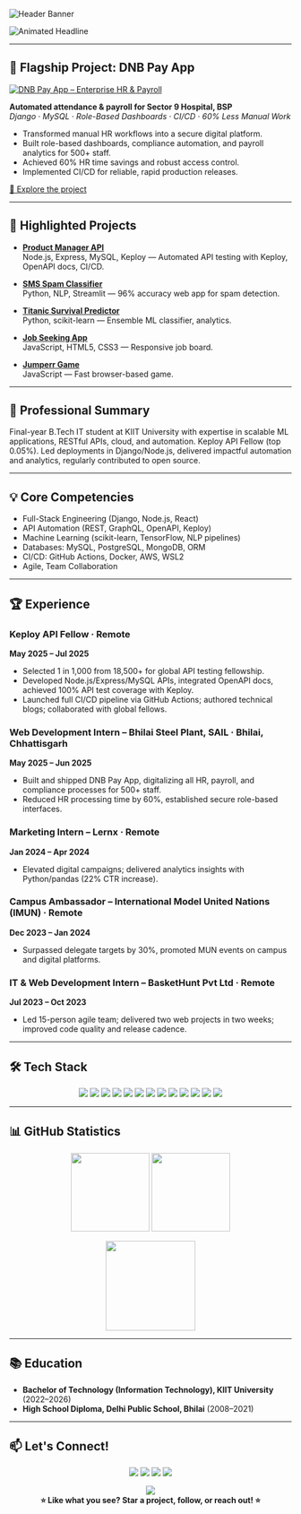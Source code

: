 ![Header Banner](https://capsule-render.vercel.app/api?type=waving&color=0:24c6dc,100:5433ff&height=190&section=header&text=Piyush%20Kumar%20Tiwari&fontSize=38&fontAlign=50&fontColor=191970)

![Animated Headline](https://readme-typing-svg.demolab.com?font=Fira+Code&size=25&pause=1000&color=24c6dc&width=900&center=true&vCenter=true&lines=AI%2FML+Enthusiast+%7C+Full-Stack+Developer+%7C+Keploy+API+Fellow;Delivering+Enterprise+Applications+and+Automation;Passionate+about+Real+Business+Impact+and+Open+Source)

---

## 🚩 Flagship Project: DNB Pay App

[![DNB Pay App – Enterprise HR & Payroll](https://img.shields.io/badge/DNB%20Pay%20App–Enterprise%20HR%20%26%20Payroll-24c6dc?style=for-the-badge&logo=django&logoColor=white)](https://github.com/stealthinator45/DNB-pay-system)

**Automated attendance & payroll for Sector 9 Hospital, BSP**  
_Django · MySQL · Role-Based Dashboards · CI/CD · 60% Less Manual Work_

- Transformed manual HR workflows into a secure digital platform.
- Built role-based dashboards, compliance automation, and payroll analytics for 500+ staff.
- Achieved 60% HR time savings and robust access control.
- Implemented CI/CD for reliable, rapid production releases.

[🌟 Explore the project](https://github.com/stealthinator45/DNB-pay-system)

---

## 🌟 Highlighted Projects

- **[Product Manager API](https://github.com/stealthinator45/product-manager-api)**  
  Node.js, Express, MySQL, Keploy — Automated API testing with Keploy, OpenAPI docs, CI/CD.

- **[SMS Spam Classifier](https://github.com/stealthinator45/SMS-spam-classifier)**  
  Python, NLP, Streamlit — 96% accuracy web app for spam detection.

- **[Titanic Survival Predictor](https://github.com/stealthinator45/Titanic-Survival-Prediction)**  
  Python, scikit-learn — Ensemble ML classifier, analytics.

- **[Job Seeking App](https://github.com/stealthinator45/Job-Seeking-App)**  
  JavaScript, HTML5, CSS3 — Responsive job board.

- **[Jumperr Game](https://github.com/stealthinator45/Jumperr-Game)**  
  JavaScript — Fast browser-based game.

---

## 👤 Professional Summary

Final-year B.Tech IT student at KIIT University with expertise in scalable ML applications, RESTful APIs, cloud, and automation. Keploy API Fellow (top 0.05%). Led deployments in Django/Node.js, delivered impactful automation and analytics, regularly contributed to open source.

---

## 💡 Core Competencies

- Full-Stack Engineering (Django, Node.js, React)
- API Automation (REST, GraphQL, OpenAPI, Keploy)
- Machine Learning (scikit-learn, TensorFlow, NLP pipelines)
- Databases: MySQL, PostgreSQL, MongoDB, ORM
- CI/CD: GitHub Actions, Docker, AWS, WSL2
- Agile, Team Collaboration

---

## 🏆 Experience

### **Keploy API Fellow** · Remote  
**May 2025 – Jul 2025**  
- Selected 1 in 1,000 from 18,500+ for global API testing fellowship.  
- Developed Node.js/Express/MySQL APIs, integrated OpenAPI docs, achieved 100% API test coverage with Keploy.  
- Launched full CI/CD pipeline via GitHub Actions; authored technical blogs; collaborated with global fellows.

### **Web Development Intern – Bhilai Steel Plant, SAIL** · Bhilai, Chhattisgarh  
**May 2025 – Jun 2025**  
- Built and shipped DNB Pay App, digitalizing all HR, payroll, and compliance processes for 500+ staff.  
- Reduced HR processing time by 60%, established secure role-based interfaces.

### **Marketing Intern – Lernx** · Remote  
**Jan 2024 – Apr 2024**  
- Elevated digital campaigns; delivered analytics insights with Python/pandas (22% CTR increase).

### **Campus Ambassador – International Model United Nations (IMUN)** · Remote  
**Dec 2023 – Jan 2024**  
- Surpassed delegate targets by 30%, promoted MUN events on campus and digital platforms.

### **IT & Web Development Intern – BasketHunt Pvt Ltd** · Remote  
**Jul 2023 – Oct 2023**  
- Led 15-person agile team; delivered two web projects in two weeks; improved code quality and release cadence.

---

## 🛠️ Tech Stack

<p align="center">
  <img src="https://img.shields.io/badge/Python-3776AB?logo=python&style=for-the-badge" />
  <img src="https://img.shields.io/badge/JavaScript-F7DF1E?logo=javascript&logoColor=black&style=for-the-badge" />
  <img src="https://img.shields.io/badge/Node.js-339933?logo=nodedotjs&style=for-the-badge" />
  <img src="https://img.shields.io/badge/Django-092E20?logo=django&style=for-the-badge" />
  <img src="https://img.shields.io/badge/MySQL-00618C?logo=mysql&style=for-the-badge" />
  <img src="https://img.shields.io/badge/Keploy-7839F3?style=for-the-badge" />
  <img src="https://img.shields.io/badge/TensorFlow-FF6F00?logo=tensorflow&style=for-the-badge" />
  <img src="https://img.shields.io/badge/scikit--learn-F7931E?logo=scikit-learn&style=for-the-badge" />
  <img src="https://img.shields.io/badge/Swagger-85EA2D?logo=swagger&style=for-the-badge" />
  <img src="https://img.shields.io/badge/AWS-232F3E?logo=amazonaws&style=for-the-badge" />
  <img src="https://img.shields.io/badge/GitHub%20Actions-2088FF?logo=githubactions&style=for-the-badge" />
  <img src="https://img.shields.io/badge/Docker-2496ED?logo=docker&style=for-the-badge" />
  <img src="https://img.shields.io/badge/React-20232A?logo=react&logoColor=61DAFB&style=for-the-badge" />
</p>

---

## 📊 GitHub Statistics

<p align="center">
  <img src="https://github-readme-stats.vercel.app/api?username=stealthinator45&show_icons=true&theme=radical&hide_title=true" height="140" />
  <img src="https://streak-stats.demolab.com/?user=stealthinator45&theme=radical&hide_title=true" height="140" />
</p>

<p align="center">
  <img src="https://github-readme-stats.vercel.app/api/top-langs/?username=stealthinator45&layout=compact&theme=radical&hide_border=true" height="160" />
</p>

---

## 📚 Education

- **Bachelor of Technology (Information Technology), KIIT University** (2022–2026)  
- **High School Diploma, Delhi Public School, Bhilai** (2008–2021)

---

## 📫 Let's Connect!

<p align="center">
  <a href="mailto:tpiyush2626@gmail.com"><img src="https://img.shields.io/badge/Email-D14836?style=for-the-badge&logo=gmail&logoColor=white" /></a>
  <a href="https://www.linkedin.com/in/piyush-kumar-tiwari-a6a800256"><img src="https://img.shields.io/badge/LinkedIn-0077B5?style=for-the-badge&logo=linkedin&logoColor=white" /></a>
  <a href="https://leetcode.com/u/tpiyush2626/"><img src="https://img.shields.io/badge/LeetCode-FFA116?style=for-the-badge&logo=leetcode&logoColor=white" /></a>
  <a href="https://github.com/stealthinator45"><img src="https://img.shields.io/badge/GitHub-181717?style=for-the-badge&logo=github&logoColor=white" /></a>
</p>

<p align="center">
  <img src="https://komarev.com/ghpvc/?username=stealthinator45&color=43E97B&style=flat-square&label=Profile+Views" />
  <br />
  <b>⭐ Like what you see? Star a project, follow, or reach out! ⭐</b>
</p>
